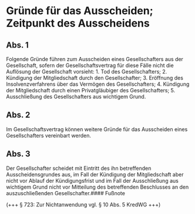# Gründe für das Ausscheiden; Zeitpunkt des Ausscheidens



## Abs. 1

 Folgende Gründe führen zum Ausscheiden eines Gesellschafters aus der Gesellschaft, sofern der Gesellschaftsvertrag für diese Fälle nicht die Auflösung der Gesellschaft vorsieht:  1.
 Tod des Gesellschafters;
 2.
 Kündigung der Mitgliedschaft durch den Gesellschafter;
 3.
 Eröffnung des Insolvenzverfahrens über das Vermögen des Gesellschafters;
 4.
 Kündigung der Mitgliedschaft durch einen Privatgläubiger des Gesellschafters;
 5.
 Ausschließung des Gesellschafters aus wichtigem Grund.


## Abs. 2

 Im Gesellschaftsvertrag können weitere Gründe für das Ausscheiden eines Gesellschafters vereinbart werden.

## Abs. 3

 Der Gesellschafter scheidet mit Eintritt des ihn betreffenden Ausscheidensgrundes aus, im Fall der Kündigung der Mitgliedschaft aber nicht vor Ablauf der Kündigungsfrist und im Fall der Ausschließung aus wichtigem Grund nicht vor Mitteilung des betreffenden Beschlusses an den auszuschließenden Gesellschafter.#### Fußnote

(+++ § 723: Zur Nichtanwendung vgl. § 10 Abs. 5 KredWG +++) 

